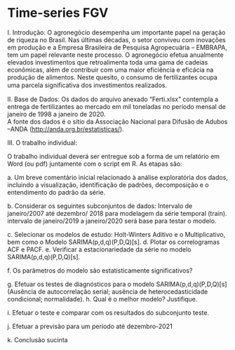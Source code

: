 # Time-series FGV
I.	Introdução:
O agronegócio desempenha um importante papel na geração de riqueza no Brasil. Nas últimas décadas, o setor conviveu com inovações em produção e a Empresa Brasileira de Pesquisa Agropecuária – EMBRAPA, tem um papel relevante neste processo. 
O agronegócio efetua anualmente elevados investimentos que retroalimenta toda uma gama de cadeias econômicas, além de contribuir com uma maior eficiência e eficácia na produção de alimentos. Neste quesito, o consumo de fertilizantes ocupa uma parcela signiﬁcativa dos investimentos realizados.

II.	Base de Dados: 
Os dados do arquivo anexado “Ferti.xlsx” contempla a entrega de fertilizantes ao mercado em mil toneladas no período mensal de janeiro de 1998 a janeiro de 2020.  
A fonte dos dados é o sítio da Associação Nacional para Difusão de Adubos –ANDA (http://anda.org.br/estatisticas/).

III.	O trabalho individual: 

O trabalho individual deverá ser entregue sob a forma de um relatório em Word (ou pdf) juntamente com o script em R. As etapas são: 

a.	Um breve comentário inicial relacionado à análise exploratória dos dados, incluindo a visualização, identificação de padrões, decomposição e o entendimento do padrão da série. 

b.	Considerar os seguintes subconjuntos de dados:
Intervalo de janeiro/2007 até dezembro/ 2018 para modelagem da série temporal (train).
intervalo de janeiro/2019 a janeiro/2020 será base para testar o modelo.

c.	Selecionar os modelos de estudo: Holt-Winters Aditivo e o Multiplicativo, bem como o Modelo SARIMA(p,d,q)(P,D,Q)[s].
d.	Plotar os correlogramas ACF e PACF.
e.	Verificar a estacionariedade da série no modelo SARIMA(p,d,q)(P,D,Q)[s].

f.	 Os parâmetros do modelo são estatisticamente significativos? 

g.	Efetuar os testes de diagnósticos para o modelo SARIMA(p,d,q)(P,D,Q)[s] (Ausência de autocorrelação serial; ausência de heterocedasticidade condicional; normalidade).
h.	Qual é o melhor modelo? Justifique.

i.	Efetuar o teste e comparar com os resultados do subconjunto teste.

j.	Efetuar a previsão para um período até dezembro-2021

k.	Conclusão sucinta
